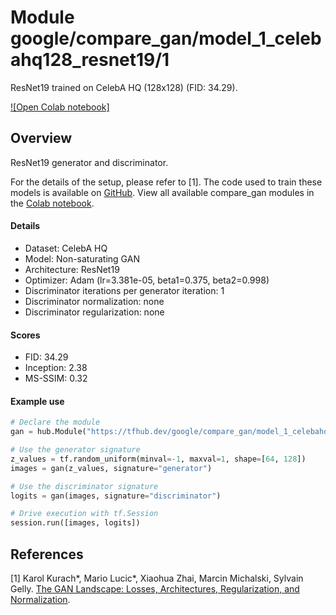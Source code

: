 # Module google/compare_gan/model_1_celebahq128_resnet19/1
ResNet19 trained on CelebA HQ (128x128) (FID: 34.29).

<!-- module-type: image-generator -->
<!-- asset-path: legacy -->
<!-- network-architecture: resnet19 -->
<!-- dataset: celeba-hq -->
<!-- fine-tunable: false -->
<!-- format: hub -->


[![Open Colab notebook]](https://colab.research.google.com/github/google/compare_gan/blob/v2/compare_gan/src/tfhub_models.ipynb)

## Overview

ResNet19 generator and discriminator.

For the details of the setup, please refer to [1].
The code used to train these models is available on
[GitHub](https://github.com/google/compare_gan).
View all available compare_gan modules in the [Colab notebook](https://colab.research.google.com/github/google/compare_gan/blob/v2/compare_gan/src/tfhub_models.ipynb).

#### Details

* Dataset: CelebA HQ
* Model: Non-saturating GAN
* Architecture: ResNet19
* Optimizer: Adam (lr=3.381e-05, beta1=0.375, beta2=0.998)
* Discriminator iterations per generator iteration: 1
* Discriminator normalization: none
* Discriminator regularization: none

#### Scores

* FID: 34.29
* Inception: 2.38
* MS-SSIM: 0.32

#### Example use
```python
# Declare the module
gan = hub.Module("https://tfhub.dev/google/compare_gan/model_1_celebahq128_resnet19/1")

# Use the generator signature
z_values = tf.random_uniform(minval=-1, maxval=1, shape=[64, 128])
images = gan(z_values, signature="generator")

# Use the discriminator signature
logits = gan(images, signature="discriminator")

# Drive execution with tf.Session
session.run([images, logits])
```

## References

[1] Karol Kurach*, Mario Lucic*, Xiaohua Zhai, Marcin Michalski, Sylvain Gelly.
[The GAN Landscape: Losses, Architectures, Regularization, and Normalization](https://arxiv.org/abs/1807.04720).

